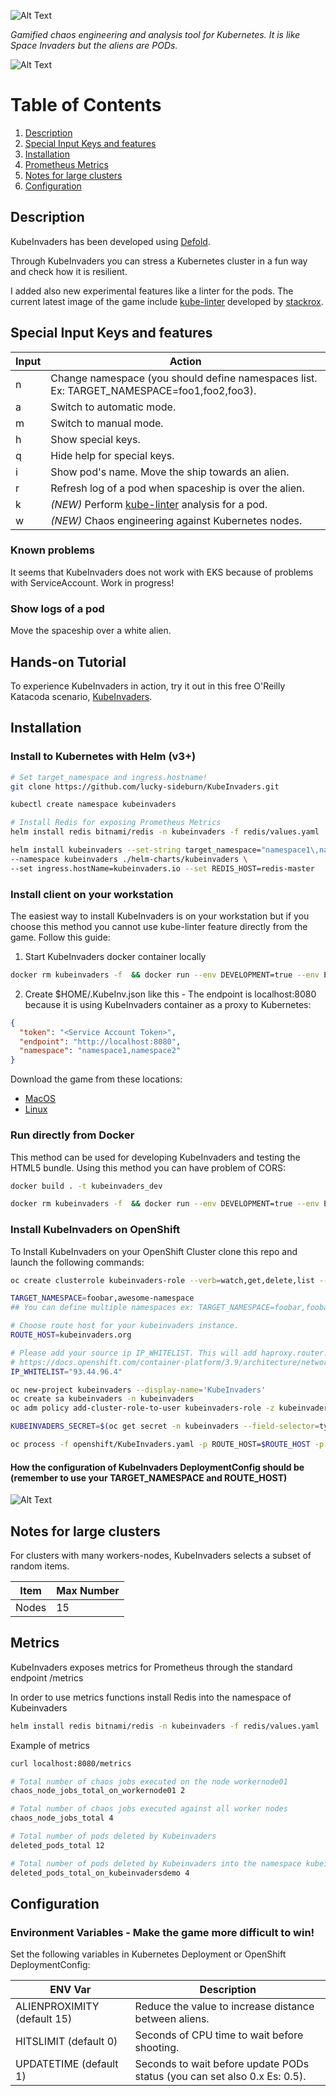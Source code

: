 ![Alt Text](https://github.com/lucky-sideburn/KubeInvaders/blob/master/logo.png)

*Gamified chaos engineering and analysis tool for Kubernetes. It is like Space Invaders but the aliens are PODs.*

![Alt Text](https://github.com/lucky-sideburn/KubeInvaders/blob/master/images/kubeinvaders.png)

# Table of Contents

1. [Description](#Description)
2. [Special Input Keys and features](#Special-Input-Keys-and-features)
3. [Installation](#Installation)
4. [Prometheus Metrics](#Metrics)
5. [Notes for large clusters](#Notes-for-large-clusters)
6. [Configuration](#Configuration)

## Description

KubeInvaders has been developed using [Defold](https://www.defold.com/).

Through KubeInvaders you can stress a Kubernetes cluster in a fun way and check how it is resilient.

I added also new experimental features like a linter for the pods. The current latest image of the game include [kube-linter](https://github.com/stackrox/kube-linter) developed by [stackrox](https://github.com/stackrox).

## Special Input Keys and features

| Input           | Action                                                                                     |
|-----------------|--------------------------------------------------------------------------------------------|
|     n           | Change namespace (you should define namespaces list. Ex: TARGET_NAMESPACE=foo1,foo2,foo3). |
|     a           | Switch to automatic mode.                                                                  |
|     m           | Switch to manual mode.                                                                     |
|     h           | Show special keys.                                                                         |
|     q           | Hide help for special keys.                                                                |
|     i           | Show pod's name. Move the ship towards an alien.                                           |
|     r           | Refresh log of a pod when spaceship is over the alien.                                     |
|     k           | *(NEW)* Perform [kube-linter](https://github.com/stackrox/kube-linter) analysis for a pod. |
|     w           | *(NEW)* Chaos engineering against Kubernetes nodes.                                        |

### Known problems

It seems that KubeInvaders does not work with EKS because of problems with ServiceAccount. Work in progress!

### Show logs of a pod

Move the spaceship over a white alien.

## Hands-on Tutorial

To experience KubeInvaders in action, try it out in this free O'Reilly Katacoda scenario, [KubeInvaders](https://www.katacoda.com/kuber-ru/courses/kubernetes-chaos).

## Installation

### Install to Kubernetes with Helm (v3+)

```bash
# Set target_namespace and ingress.hostname!
git clone https://github.com/lucky-sideburn/KubeInvaders.git

kubectl create namespace kubeinvaders

# Install Redis for exposing Prometheus Metrics
helm install redis bitnami/redis -n kubeinvaders -f redis/values.yaml

helm install kubeinvaders --set-string target_namespace="namespace1\,namespace2" \
--namespace kubeinvaders ./helm-charts/kubeinvaders \
--set ingress.hostName=kubeinvaders.io --set REDIS_HOST=redis-master
```
### Install client on your workstation

The easiest way to install KubeInvaders is on your workstation but if you choose this method you cannot use kube-linter feature directly from the game. Follow this guide:

1. Start KubeInvaders docker container locally

```bash
docker rm kubeinvaders -f  && docker run --env DEVELOPMENT=true --env ENDPOINT=https://<k8s_url> --env NAMESPACE=namespace1,namespace2 --env TOKEN=<Service Account token> -p 8080:8080 --env REDIS_HOST="<ip of name of redis>" --name kubeinvaders docker.io/luckysideburn/kubeinvaders
```

2. Create $HOME/.KubeInv.json like this - The endpoint is localhost:8080 because it is using KubeInvaders container as a proxy 
to Kubernetes:

```json
{
  "token": "<Service Account Token>",
  "endpoint": "http://localhost:8080",
  "namespace": "namespace1,namespace2"
}
```

Download the game from these locations:

* [MacOS](https://github.com/lucky-sideburn/KubeInvaders/releases/download/chaos_node-2.0/x86_64-darwin.zip)
* [Linux](https://github.com/lucky-sideburn/KubeInvaders/releases/download/chaos_node-2.0/x86_64-linux.zip)

### Run directly from Docker

This method can be used for developing KubeInvaders and testing the HTML5 bundle.
Using this method you can have problem of CORS:

```bash
docker build . -t kubeinvaders_dev

docker rm kubeinvaders -f  && docker run --env DEVELOPMENT=true --env ENDPOINT=https://youk8scluster:8443 --env NAMESPACE=kubeinvadersdemo --env TOKEN=xxxx -p 8080:8080 --name kubeinvaders kubeinvaders_dev
```
### Install KubeInvaders on OpenShift

To Install KubeInvaders on your OpenShift Cluster clone this repo and launch the following commands:

```bash
oc create clusterrole kubeinvaders-role --verb=watch,get,delete,list --resource=pods,pods/log,jobs

TARGET_NAMESPACE=foobar,awesome-namespace
## You can define multiple namespaces ex: TARGET_NAMESPACE=foobar,foobar2

# Choose route host for your kubeinvaders instance.
ROUTE_HOST=kubeinvaders.org

# Please add your source ip IP_WHITELIST. This will add haproxy.router.openshift.io/ip_whitelist in KubeInvaders route
# https://docs.openshift.com/container-platform/3.9/architecture/networking/routes.html#whitelist
IP_WHITELIST="93.44.96.4"

oc new-project kubeinvaders --display-name='KubeInvaders'
oc create sa kubeinvaders -n kubeinvaders
oc adm policy add-cluster-role-to-user kubeinvaders-role -z kubeinvaders -n kubeinvaders

KUBEINVADERS_SECRET=$(oc get secret -n kubeinvaders --field-selector=type==kubernetes.io/service-account-token | grep 'kubeinvaders-token' | awk '{ print $1}' | head -n 1)

oc process -f openshift/KubeInvaders.yaml -p ROUTE_HOST=$ROUTE_HOST -p TARGET_NAMESPACE=$TARGET_NAMESPACE -p KUBEINVADERS_SECRET=$KUBEINVADERS_SECRET | oc create -f -
```

#### How the configuration of KubeInvaders DeploymentConfig should be (remember to use your TARGET_NAMESPACE and ROUTE_HOST)

![Alt Text](https://github.com/lucky-sideburn/KubeInvaders/blob/master/images/dcenv.png)

## Notes for large clusters

For clusters with many workers-nodes, KubeInvaders selects a subset of random items.

| Item      | Max Number   |
|-----------|--------------|
| Nodes     | 15           |
## Metrics

KubeInvaders exposes metrics for Prometheus through the standard endpoint /metrics

In order to use metrics functions install Redis into the namespace of Kubeinvaders

```bash
helm install redis bitnami/redis -n kubeinvaders -f redis/values.yaml
```

Example of metrics

```bash
curl localhost:8080/metrics

# Total number of chaos jobs executed on the node workernode01
chaos_node_jobs_total_on_workernode01 2

# Total number of chaos jobs executed against all worker nodes
chaos_node_jobs_total 4

# Total number of pods deleted by Kubeinvaders
deleted_pods_total 12

# Total number of pods deleted by Kubeinvaders into the namespace kubeinvaderdemo
deleted_pods_total_on_kubeinvadersdemo 4
```

## Configuration
### Environment Variables - Make the game more difficult to win!

Set the following variables in Kubernetes Deployment or OpenShift DeploymentConfig:

| ENV Var                     | Description                                                                   |
|-----------------------------|-------------------------------------------------------------------------------|
| ALIENPROXIMITY (default 15) | Reduce the value to increase distance between aliens.                         |
| HITSLIMIT (default 0)       | Seconds of CPU time to wait before shooting.                                  |
| UPDATETIME (default 1)      | Seconds to wait before update PODs status (you can set also 0.x Es: 0.5).     |
